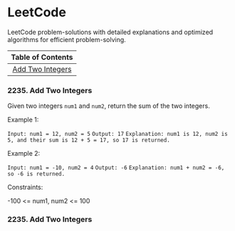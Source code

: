 # LeetCode
LeetCode problem-solutions with detailed explanations and optimized algorithms for efficient problem-solving.

|Table of Contents|
|:---------------:|
|[Add Two Integers](#2235)|

### <a id='2235'>2235. Add Two Integers</a>

Given two integers `num1` and `num2`, return the sum of the two integers.

Example 1:

`Input: num1 = 12, num2 = 5` 
`Output: 17`
`Explanation: num1 is 12, num2 is 5, and their sum is 12 + 5 = 17, so 17 is returned.`

Example 2: 

`Input: num1 = -10, num2 = 4`
`Output: -6`
`Explanation: num1 + num2 = -6, so -6 is returned.`

Constraints:

-100 <= num1, num2 <= 100

### <a id='2235'>2235. Add Two Integers</a>
